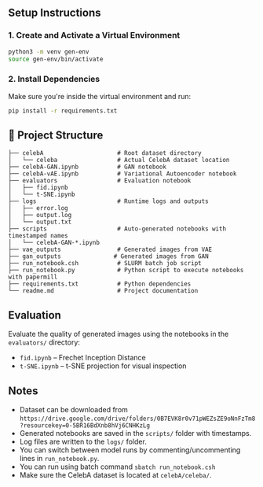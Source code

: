 ## Setup Instructions

### 1. Create and Activate a Virtual Environment

```bash
python3 -m venv gen-env
source gen-env/bin/activate
```

### 2. Install Dependencies

Make sure you're inside the virtual environment and run:

```bash
pip install -r requirements.txt
```


## 📁 Project Structure

```
├── celebA                     # Root dataset directory
│   └── celeba                 # Actual CelebA dataset location
├── celebA-GAN.ipynb           # GAN notebook
├── celebA-vAE.ipynb           # Variational Autoencoder notebook
├── evaluators                 # Evaluation notebook
│   ├── fid.ipynb
│   └── t-SNE.ipynb
├── logs                       # Runtime logs and outputs
│   ├── error.log
│   ├── output.log
│   └── output.txt
├── scripts                    # Auto-generated notebooks with timestamped names
│   └── celebA-GAN-*.ipynb
├── vae_outputs                # Generated images from VAE
├── gan_outputs               # Generated images from GAN
├── run_notebook.csh           # SLURM batch job script
├── run_notebook.py            # Python script to execute notebooks with papermill
├── requirements.txt           # Python dependencies
└── readme.md                  # Project documentation
```

## Evaluation

Evaluate the quality of generated images using the notebooks in the `evaluators/` directory:
- `fid.ipynb` – Frechet Inception Distance
- `t-SNE.ipynb` – t-SNE projection for visual inspection

## Notes

- Dataset can be downloaded from `https://drive.google.com/drive/folders/0B7EVK8r0v71pWEZsZE9oNnFzTm8?resourcekey=0-5BR16BdXnb8hVj6CNHKzLg`
- Generated notebooks are saved in the `scripts/` folder with timestamps.
- Log files are written to the `logs/` folder.
- You can switch between model runs by commenting/uncommenting lines in `run_notebook.py`.
- You can run using batch command `sbatch run_notebook.csh`
- Make sure the CelebA dataset is located at `celebA/celeba/`.